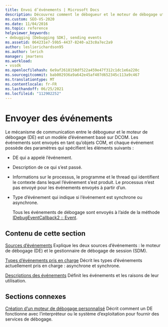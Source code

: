 ```yaml
---
title: Envoi d’événements | Microsoft Docs
description: Découvrez comment le débogueur et le moteur de débogage utilisent un modèle d’événement basé sur DCOM. Les événements sont envoyés en tant qu’objets COM.
ms.custom: SEO-VS-2020
ms.date: 11/04/2016
ms.topic: reference
helpviewer_keywords:
- debugging [Debugging SDK], sending events
ms.assetid: 064231e7-59b5-4437-8240-a23c0a7ec2a9
author: leslierichardson95
ms.author: lerich
manager: jmartens
ms.workload:
- vssdk
ms.openlocfilehash: 6e9af2618150df522a459e47f312c1dc1e6a220c
ms.sourcegitcommit: bab002936a9a642e45af407d652345c113a9c467
ms.translationtype: MT
ms.contentlocale: fr-FR
ms.lasthandoff: 06/25/2021
ms.locfileid: "112902252"
---
```

# <a name="send-events"></a>Envoyer des événements
Le mécanisme de communication entre le débogueur et le moteur de débogage (DE) est un modèle d’événement basé sur DCOM. Les événements sont envoyés en tant qu’objets COM, et chaque événement possède des paramètres qui spécifient les éléments suivants :

- DE qui a appelé l’événement.

- Description de ce qui s’est passé.

- Informations sur le processus, le programme et le thread qui identifient le contexte dans lequel l’événement s’est produit. Le processus n’est pas envoyé pour les événements envoyés à partir d’un.

- Type d’événement qui indique si l’événement est synchrone ou asynchrone.

  Tous les événements de débogage sont envoyés à l’aide de la méthode [IDebugEventCallback2 :: Event](../../extensibility/debugger/reference/idebugeventcallback2-event.md).

## <a name="in-this-section"></a>Contenu de cette section
 [Sources d’événements](../../extensibility/debugger/event-sources-visual-studio-sdk.md) Explique les deux sources d’événements : le moteur de débogage (DE) et le gestionnaire de débogage de session (SDM).

 [Types d’événements pris en charge](../../extensibility/debugger/supported-event-types.md) Décrit les types d’événements actuellement pris en charge : asynchrone et synchrone.

 [Descriptions des événements](../../extensibility/debugger/event-descriptions.md) Définit les événements et les raisons de leur utilisation.

## <a name="related-sections"></a>Sections connexes
 [Création d’un moteur de débogage personnalisé](../../extensibility/debugger/creating-a-custom-debug-engine.md) Décrit comment un DE fonctionne avec l’interpréteur ou le système d’exploitation pour fournir des services de débogage.
